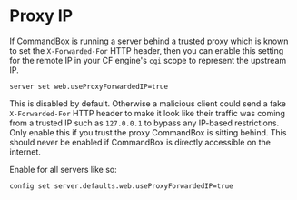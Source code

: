 # Proxy IP

If CommandBox is running a server behind a trusted proxy which is known to set the `X-Forwarded-For` HTTP  header, then you can enable this setting for the remote IP in your CF engine's `cgi` scope to represent the upstream IP.

```
server set web.useProxyForwardedIP=true
```

&#x20;This is disabled by default.  Otherwise a malicious client could send a fake `X-Forwarded-For` HTTP  header to make it look like their traffic was coming from a trusted IP such as `127.0.0.1` to bypass any IP-based restrictions.   Only enable this if you trust the proxy CommandBox is sitting behind.  This should never be enabled if CommandBox is directly accessible on the internet. &#x20;

Enable for all servers like so:

```
config set server.defaults.web.useProxyForwardedIP=true
```
